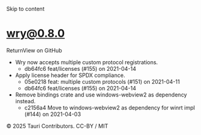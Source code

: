 Skip to content
# wry@0.8.0
ReturnView on GitHub
  * Wry now accepts multiple custom protocol registrations. 
    * db64fc6 feat/licenses (#155) on 2021-04-14
  * Apply license header for SPDX compliance. 
    * 05e0218 feat: multiple custom protocols (#151) on 2021-04-11
    * db64fc6 feat/licenses (#155) on 2021-04-14
  * Remove bindings crate and use windows-webview2 as dependency instead. 
    * c2156a4 Move to windows-webview2 as dependency for winrt impl (#144) on 2021-04-03


© 2025 Tauri Contributors. CC-BY / MIT
